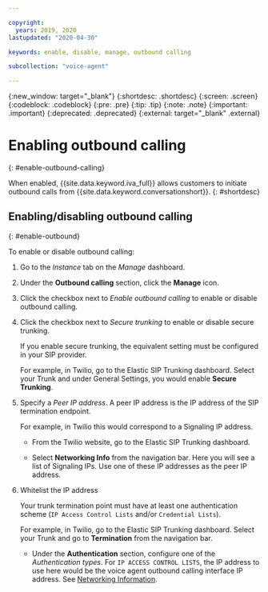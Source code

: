 ```yaml
---

copyright:
  years: 2019, 2020
lastupdated: "2020-04-30"

keywords: enable, disable, manage, outbound calling

subcollection: "voice-agent"

---
```


{:new_window: target="_blank"}
{:shortdesc: .shortdesc}
{:screen: .screen}
{:codeblock: .codeblock}
{:pre: .pre}
{:tip: .tip}
{:note: .note}
{:important: .important}
{:deprecated: .deprecated}
{:external: target="_blank" .external}

# Enabling outbound calling
{: #enable-outbound-calling}

When enabled, {{site.data.keyword.iva_full}} allows customers to initiate outbound calls from {{site.data.keyword.conversationshort}}.
{: #shortdesc}

## Enabling/disabling outbound calling
{: #enable-outbound}

To enable or disable outbound calling:

1. Go to the _Instance_ tab on the _Manage_ dashboard.

1. Under the **Outbound calling** section, click the **Manage** icon.

1. Click the checkbox next to _Enable outbound calling_ to enable or disable outbound calling.

1. Click the checkbox next to _Secure trunking_ to enable or disable secure trunking.

   If you enable secure trunking, the equivalent setting must be configured in your SIP provider.

   For example, in Twilio, go to the Elastic SIP Trunking dashboard. Select your Trunk and under General Settings, you would enable **Secure Trunking**.

1. Specify a _Peer IP address_. A peer IP address is the IP address of the SIP termination endpoint.

   For example, in Twilio this would correspond to a Signaling IP address.

   - From the Twilio website, go to the Elastic SIP Trunking dashboard.

   - Select **Networking Info** from the navigation bar. Here you will see a list of Signaling IPs. Use one of these IP addresses as the peer IP address.

1. Whitelist the IP address

   Your trunk termination point must have at least one authentication scheme (`IP Access Control Lists` and/or `Credential Lists`).

   For example, in Twilio, go to the Elastic SIP Trunking dashboard. Select your Trunk and go to **Termination** from the navigation bar.

   - Under the **Authentication** section, configure one of the _Authentication types_. For `IP ACCESS CONTROL LISTS`, the IP address to use here would be the voice agent outbound calling interface IP address. See [Networking Information](/docs/voice-agent?topic=voice-agent-networking_info).
